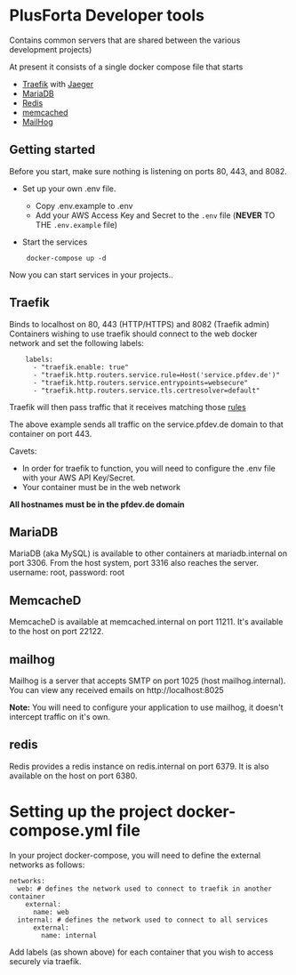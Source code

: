 # PlusForta Developer tools

Contains common servers that are shared between the various development projects)

At present it consists of a single docker compose file that starts

* [Traefik](https://traefik.io/) with [Jaeger](https://www.jaegertracing.io/)
* [MariaDB](https://mariadb.org/)
* [Redis](https://redis.io/)
* [memcached](https://memcached.org/)
* [MailHog](https://github.com/mailhog/MailHog)

## Getting started

Before you start, make sure nothing is listening on ports 80, 443, and 8082.

* Set up your own .env file.
    * Copy .env.example to .env
    * Add your AWS Access Key and Secret to the ```.env``` file (**NEVER** TO THE ```.env.example``` file) 
* Start the services 

       docker-compose up -d

Now you can start services in your projects..

## Traefik

Binds to localhost on 80, 443 (HTTP/HTTPS) and 8082 (Traefik admin)
Containers wishing to use traefik should connect to the web docker network and set 
the following labels:

        labels:
          - "traefik.enable: true"
          - "traefik.http.routers.service.rule=Host('service.pfdev.de')"
          - "traefik.http.routers.service.entrypoints=websecure"
          - "traefik.http.routers.service.tls.certresolver=default"
          
Traefik will then pass traffic that it receives matching those [rules](https://docs.traefik.io/routing/routers/)

The above example sends all traffic on the service.pfdev.de domain to that container on port 443.

Cavets: 
* In order for traefik to function, you will need to configure the .env file with your AWS API Key/Secret.
* Your container must be in the web network

**All hostnames must be in the pfdev.de domain**
 
## MariaDB

MariaDB (aka MySQL) is available to other containers at mariadb.internal on port 3306.
From the host system,  port 3316 also reaches the server.  username: root, password: root

## MemcacheD

MemcacheD is available at memcached.internal on port 11211.  It's available to the host on port 22122.

## mailhog

Mailhog is a server that accepts SMTP on port 1025 (host mailhog.internal). 
You can view any received emails on http://localhost:8025

**Note:**  You will need to configure your application to use mailhog, it doesn't intercept traffic on it's own.

## redis

Redis provides a redis instance on redis.internal on port 6379.   It is also available on the host on port 6380.

# Setting up the project docker-compose.yml file

In your project docker-compose, you will need to define the external networks as follows:

    networks:
      web: # defines the network used to connect to traefik in another container
        external:
          name: web
      internal: # defines the network used to connect to all services
          external:
            name: internal
            
Add labels (as shown above) for each container that you wish to access securely via traefik. 
